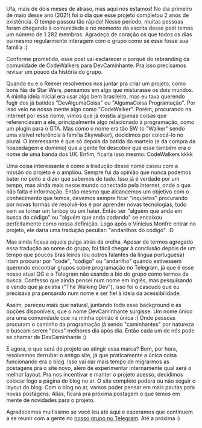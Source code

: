 Ufa, mais de dois meses de atraso, mas aqui nós estamos! No dia primeiro de maio desse ano (2021) foi o dia que esse projeto completou 2 anos de existência. O tempo passou tão rápido! Nesse período, muitas pessoas foram chegando à comunidade e no momento da escrita desse post temos um número de 1.282 membros. Agradeço de coração os que todos os dias ou mesmo regularmente interagem com o grupo como se esse fosse sua família :)

Conforme prometido, esse post vai esclarecer o porquê do rebranding da comunidade de CodeWalkers para DevCaminhante. Pra isso precisamos revisar um pouco da história do grupo.

Quando eu e o Reimer resolvemos nos juntar pra criar um projeto, como bons fãs de Star Wars, pensamos em algo que misturasse os dois mundos. A minha ideia inicial era usar algo bem brasileiro, mas eu tava querendo fugir dos já batidos "DevAlgumaCoisa" ou "AlgumaCoisa Programação". Por isso veio na nossa mente algo como "CodeWalker". Porém, procurando na internet por esse nome, vimos que já existia algumas coisas que referenciavam a ele, principalmente algo relacionado à programação, como um plugin para o GTA. Mas como o nome era tão SW (o "Walker" sendo uma visível referência à família Skywalker), decidimos por colocá-lo no plural. O interessante é que só depois da batida do martelo (e da compra da hospedagem e domínio) que a gente foi descobrir que esse também era o nome de uma banda dos UK. Enfim, ficaria isso mesmo: CodeWalkers kkkk

Uma coisa interessante é como a tradução desse nome casou com a missão do projeto e o ampliou. Sempre fui da opinião que nunca podemos bater no peito e dizer que sabemos de tudo. Isso já é verdade por um tempo, mas ainda mais nesse mundo conectado pela internet, onde o que não falta é informação. Então mesmo que alcancemos um objetivo com o conhecimento que temos, devemos sempre ficar "inquietos" procurando por novas formas de resolvê-los e por aprender novas tecnologias, tudo sem se tornar um fanboy ou um hater. Então ser "alguém que anda em busca do código" ou "alguém que anda codando" se encaixou perfeitamente como nossa definição. Logo após o Vinicius Monfre entrar no projeto, ele daria uma tradução peculiar: "andarilhos do código". :D

Mas ainda ficava aquela pulga atrás da orelha. Apesar de termos agregado essa tradução ao nome do grupo, foi fácil chegar à conclusão depois de um tempo que poucos brasileiros (ou outros falantes da língua portuguesa) iriam procurar por "code", "código" ou "andarilho" quando estivessem querendo encontrar grupos sobre programação no Telegram, já que é esse nosso atual QG e o Telegram não usando a bio do grupo como termos de busca. Confesso que ainda pensei num nome em inglês, mas pesquisando e vendo que já existia ("The Walking Dev"), isso foi o cascudo que eu precisava pra pensando num nome e ser fiel à ideia da acessibilidade.

Assim, pareceu mais que natural, juntando todo esse background e as opções disponíveis, que o nome DevCaminhante surgisse. Um nome único pra uma comunidade que na minha opinião é única :) Onde pessoas procuram o caminho da programação já sendo "caminhantes" por natureza e buscam serem "devs" melhores dia após dia. Então cada um de nós pode se chamar de DevCaminhante :)

E agora, o que será do projeto ao atingir essa marca? Bom, por hora, resolvemos derrubar o antigo site, já que praticamente a única coisa funcionando era o blog. Isso vai dar mais tempo de migrarmos as postagens pra o site novo, além de experimentar internamente qual será o melhor layout. Pra nos incentivar e manter o projeto acesso, decidimos colocar logo a página do blog no ar. O site completo poderá ou não seguir o layout do blog. Com o blog no ar, vamos poder pensar em mais pautas para novas postagens. Aliás, ficará pra próxima postagem o que temos em mente de novidades para o projeto.

Agradecemos muitíssimo se você leu até aqui e esperamos que continuem a se reunir com a gente no [nosso grupo no Telegram]. Até a próxima :)

[nosso grupo no Telegram]: https://t.me/DevCaminhante
